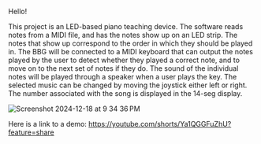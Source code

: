 Hello!

This project is an LED-based piano teaching device. The software reads notes from a MIDI file, and has the notes show up on an LED strip. The notes that show up correspond to the order in which they should be played in. The BBG will be connected to a MIDI keyboard that can output the notes played by the user to detect whether they played a correct note, and to move on to the next set of notes if they do. The sound of the individual notes will be played through a speaker when a user plays the key. The selected music can be changed by moving the joystick either left or right. The number associated with the song is displayed in the 14-seg display. 

![Screenshot 2024-12-18 at 9 34 36 PM](https://github.com/user-attachments/assets/d4e47d15-656d-4eb5-94ee-70d6ee35e0d9)

Here is a link to a demo: 
https://youtube.com/shorts/Ya1QGGFuZhU?feature=share
